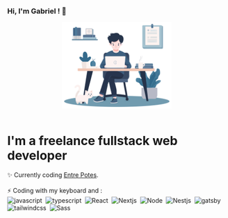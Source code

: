 ### Hi, I'm Gabriel ! 👋

<div id="header" align="center">
    <img src="./me-on-desktop.svg" width="50%"/>
</div>

<div id="content" width="100%" style="display:flex; flex-direction:column;margin:15px 0;">
<h1>I'm a freelance fullstack web developer</h1>
    <div>✨ Currently coding <a href="https://www.entrepotes.org/" target="_blank">Entre Potes</a>.
    </div>
    </br>
    <div>⚡ Coding with my keyboard and :
        <div>
            <img src="https://cdn.jsdelivr.net/gh/devicons/devicon/icons/javascript/javascript-original.svg" title="javascript" alt="javascript" width="30" height="30"/>&nbsp;
             <img src="https://cdn.jsdelivr.net/gh/devicons/devicon@latest/icons/typescript/typescript-original.svg" title="typescript" alt="typescript" width="30" height="30" />&nbsp;
            <img src="https://cdn.jsdelivr.net/gh/devicons/devicon/icons/react/react-original.svg" title="React" alt="React" width="30" height="30"/>&nbsp;
            <img src="https://cdn.jsdelivr.net/gh/devicons/devicon/icons/nextjs/nextjs-original.svg" title="Nextjs" alt="Nextjs" width="30" height="30"/>&nbsp;
             <img src="https://cdn.jsdelivr.net/gh/devicons/devicon@latest/icons/nodejs/nodejs-original-wordmark.svg" title="Node" alt="Node" width="30" height="30"/>&nbsp;
             <img src="https://cdn.jsdelivr.net/gh/devicons/devicon@latest/icons/nestjs/nestjs-original.svg" title="Nestjs" alt="Nestjs" width="30" height="30"/>&nbsp;
             <img src="https://cdn.jsdelivr.net/gh/devicons/devicon@latest/icons/gatsby/gatsby-original.svg" title="gatsby" alt="gatsby" width="30" height="30"/>&nbsp;
             <img src="https://cdn.jsdelivr.net/gh/devicons/devicon@latest/icons/tailwindcss/tailwindcss-original.svg" title="tailwindcss" alt="tailwindcss" width="30" height="30"/>&nbsp;
            <img src="https://cdn.jsdelivr.net/gh/devicons/devicon/icons/sass/sass-original.svg" title="Sass" alt="Sass" width="30" height="30"/>&nbsp;
        </div>
    </div>
    </br>
    </br>
</div>
<!--
Emoji stock

- 🔭 I’m currently working on ...
- 🌱 I’m currently learning ...
- 👯 I’m looking to collaborate on ...
- 🤔 I’m looking for help with ...
- 💬 Ask me about ...
- 📫 How to reach me: ...
- 😄 Pronouns: ...
- ⚡ Fun fact: ...
-->

